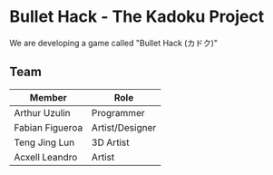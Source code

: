 # Bullet Hack - The Kadoku Project
We are developing a game called "Bullet Hack (カドク)"

Team
-----

| Member | Role |
| ------ | ---- |
| Arthur Uzulin | Programmer |
| Fabian Figueroa | Artist/Designer |
| Teng Jing Lun | 3D Artist |
| Acxell Leandro | Artist |
